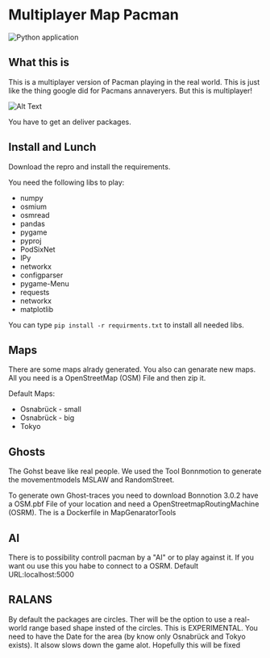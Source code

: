 # Multiplayer Map Pacman

![Python application](https://github.com/hegerdes/RealWorldPacman/workflows/Python%20application/badge.svg)

## What this is

This is a multiplayer version of Pacman playing in the real world. This is just like the thing google did for Pacmans annaveryers. But this is multiplayer!

![Alt Text](https://github.com/hegerdes/RealWorldPacman/blob/master/docs/examples/pac1.gif?raw=true)


You have to get an deliver packages.

## Install and Lunch

Download the repro and install the requirements.

You need the following libs to play:

* numpy
* osmium
* osmread
* pandas
* pygame
* pyproj
* PodSixNet
* IPy
* networkx
* configparser
* pygame-Menu
* requests
* networkx
* matplotlib

You can type `pip install -r requirments.txt`  to install all needed libs.
## Maps

There are some maps alrady generated. You also can genarate new maps. All you need is a OpenStreetMap (OSM) File and then zip it.

Default Maps:

* Osnabrück - small
* Osnabrück - big
* Tokyo

## Ghosts

The Gohst beave like real people. We used the Tool Bonnmotion to generate the movementmodels MSLAW and RandomStreet.

To generate own Ghost-traces you need to download Bonnotion 3.0.2 have a OSM.pbf File of your location and need a OpenStreetmapRoutingMachine (OSRM). The is a Dockerfile in MapGenaratorTools

## AI

There is to possibility controll pacman by a "AI" or to play against it. If you want ou use this you habe to connect to a OSRM. Default URL:localhost:5000

## RALANS

By default the packages are circles. Ther will be the option to use a real-world range based shape insted of the circles. This is EXPERIMENTAL. You need to have the Date for the area (by know only Osnabrück and Tokyo exists). It alsow slows down the game alot. Hopefully this will be fixed

